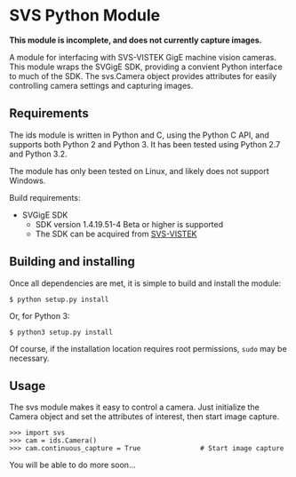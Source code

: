 SVS Python Module
==================

**This module is incomplete, and does not currently capture images.**

A module for interfacing with SVS-VISTEK GigE machine vision cameras.
This module wraps the SVGigE SDK, providing a convient Python interface
to much of the SDK.  The svs.Camera object provides attributes for easily
controlling camera settings and capturing images.

## Requirements

The ids module is written in Python and C, using the Python C API, and supports
both Python 2 and Python 3.  It has been tested using Python 2.7 and Python 3.2.

The module has only been tested on Linux, and likely does not support Windows.

Build requirements:

* SVGigE SDK
    * SDK version 1.4.19.51-4 Beta or higher is supported
    * The SDK can be acquired from 
        [SVS-VISTEK](http://www.svs-vistek.com/intl/en/index.php)

## Building and installing

Once all dependencies are met, it is simple to build and install the module:

    $ python setup.py install

Or, for Python 3:

    $ python3 setup.py install

Of course, if the installation location requires root permissions, `sudo` may
be necessary.

## Usage

The svs module makes it easy to control a camera.  Just initialize the Camera
object and set the attributes of interest, then start image capture.

    >>> import svs
    >>> cam = ids.Camera()
    >>> cam.continuous_capture = True               # Start image capture

You will be able to do more soon...
